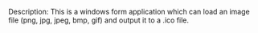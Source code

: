 Description: This is a windows form application which can load an image file (png, jpg, jpeg, bmp, gif) and output it to a .ico file.

